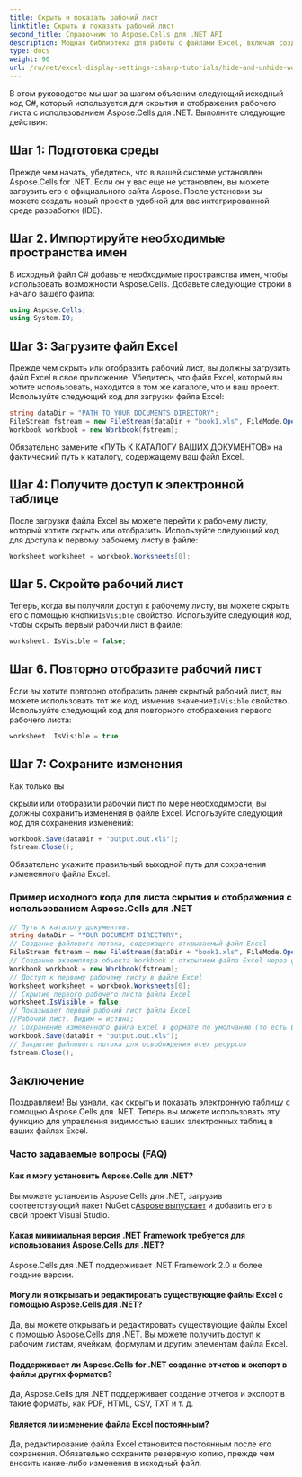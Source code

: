 ```yaml
---
title: Скрыть и показать рабочий лист
linktitle: Скрыть и показать рабочий лист
second_title: Справочник по Aspose.Cells для .NET API
description: Мощная библиотека для работы с файлами Excel, включая создание, изменение и управление данными.
type: docs
weight: 90
url: /ru/net/excel-display-settings-csharp-tutorials/hide-and-unhide-worksheet/
---
```

В этом руководстве мы шаг за шагом объясним следующий исходный код C#, который используется для скрытия и отображения рабочего листа с использованием Aspose.Cells для .NET. Выполните следующие действия:

## Шаг 1: Подготовка среды

Прежде чем начать, убедитесь, что в вашей системе установлен Aspose.Cells for .NET. Если он у вас еще не установлен, вы можете загрузить его с официального сайта Aspose. После установки вы можете создать новый проект в удобной для вас интегрированной среде разработки (IDE).

## Шаг 2. Импортируйте необходимые пространства имен

В исходный файл C# добавьте необходимые пространства имен, чтобы использовать возможности Aspose.Cells. Добавьте следующие строки в начало вашего файла:

```csharp
using Aspose.Cells;
using System.IO;
```

## Шаг 3: Загрузите файл Excel

Прежде чем скрыть или отобразить рабочий лист, вы должны загрузить файл Excel в свое приложение. Убедитесь, что файл Excel, который вы хотите использовать, находится в том же каталоге, что и ваш проект. Используйте следующий код для загрузки файла Excel:

```csharp
string dataDir = "PATH TO YOUR DOCUMENTS DIRECTORY";
FileStream fstream = new FileStream(dataDir + "book1.xls", FileMode.Open);
Workbook workbook = new Workbook(fstream);
```

Обязательно замените «ПУТЬ К КАТАЛОГУ ВАШИХ ДОКУМЕНТОВ» на фактический путь к каталогу, содержащему ваш файл Excel.

## Шаг 4: Получите доступ к электронной таблице

После загрузки файла Excel вы можете перейти к рабочему листу, который хотите скрыть или отобразить. Используйте следующий код для доступа к первому рабочему листу в файле:

```csharp
Worksheet worksheet = workbook.Worksheets[0];
```

## Шаг 5. Скройте рабочий лист

 Теперь, когда вы получили доступ к рабочему листу, вы можете скрыть его с помощью кнопки`IsVisible` свойство. Используйте следующий код, чтобы скрыть первый рабочий лист в файле:

```csharp
worksheet. IsVisible = false;
```

## Шаг 6. Повторно отобразите рабочий лист

 Если вы хотите повторно отобразить ранее скрытый рабочий лист, вы можете использовать тот же код, изменив значение`IsVisible` свойство. Используйте следующий код для повторного отображения первого рабочего листа:

```csharp
worksheet. IsVisible = true;
```

## Шаг 7: Сохраните изменения

Как только вы

  скрыли или отобразили рабочий лист по мере необходимости, вы должны сохранить изменения в файле Excel. Используйте следующий код для сохранения изменений:

```csharp
workbook.Save(dataDir + "output.out.xls");
fstream.Close();
```

Обязательно укажите правильный выходной путь для сохранения измененного файла Excel.

### Пример исходного кода для листа скрытия и отображения с использованием Aspose.Cells для .NET 

```csharp
// Путь к каталогу документов.
string dataDir = "YOUR DOCUMENT DIRECTORY";
// Создание файлового потока, содержащего открываемый файл Excel
FileStream fstream = new FileStream(dataDir + "book1.xls", FileMode.Open);
// Создание экземпляра объекта Workbook с открытием файла Excel через файловый поток
Workbook workbook = new Workbook(fstream);
// Доступ к первому рабочему листу в файле Excel
Worksheet worksheet = workbook.Worksheets[0];
// Скрытие первого рабочего листа файла Excel
worksheet.IsVisible = false;
// Показывает первый рабочий лист файла Excel
//Рабочий лист. Видим = истина;
// Сохранение измененного файла Excel в формате по умолчанию (то есть Excel 2003)
workbook.Save(dataDir + "output.out.xls");
// Закрытие файлового потока для освобождения всех ресурсов
fstream.Close();
```

## Заключение

Поздравляем! Вы узнали, как скрыть и показать электронную таблицу с помощью Aspose.Cells для .NET. Теперь вы можете использовать эту функцию для управления видимостью ваших электронных таблиц в ваших файлах Excel.

### Часто задаваемые вопросы (FAQ)

#### Как я могу установить Aspose.Cells для .NET?

 Вы можете установить Aspose.Cells для .NET, загрузив соответствующий пакет NuGet с[Aspose выпускает](https://releases/aspose.com/cells/net/) и добавить его в свой проект Visual Studio.

#### Какая минимальная версия .NET Framework требуется для использования Aspose.Cells для .NET?

Aspose.Cells для .NET поддерживает .NET Framework 2.0 и более поздние версии.

#### Могу ли я открывать и редактировать существующие файлы Excel с помощью Aspose.Cells для .NET?

Да, вы можете открывать и редактировать существующие файлы Excel с помощью Aspose.Cells для .NET. Вы можете получить доступ к рабочим листам, ячейкам, формулам и другим элементам файла Excel.

#### Поддерживает ли Aspose.Cells for .NET создание отчетов и экспорт в файлы других форматов?

Да, Aspose.Cells для .NET поддерживает создание отчетов и экспорт в такие форматы, как PDF, HTML, CSV, TXT и т. д.

#### Является ли изменение файла Excel постоянным?

Да, редактирование файла Excel становится постоянным после его сохранения. Обязательно сохраните резервную копию, прежде чем вносить какие-либо изменения в исходный файл.